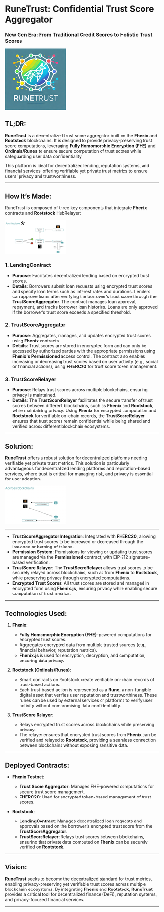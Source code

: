 # RuneTrust: Confidential Trust Score Aggregator

### New Gen Era: From Traditional Credit Scores to Holistic Trust Scores

<img src="./docs/Logo.png" alt="RuneTrust Logo" width="200" />

## TL;DR:
**RuneTrust** is a decentralized trust score aggregator built on the **Fhenix** and **Rootstock** blockchains. It is designed to provide privacy-preserving trust score computations, leveraging **Fully Homomorphic Encryption (FHE)** and **Ordinals/Runes** to ensure secure computation of trust scores while safeguarding user data confidentiality.

This platform is ideal for decentralized lending, reputation systems, and financial services, offering verifiable yet private trust metrics to ensure users' privacy and trustworthiness.

---

## How It’s Made:

RuneTrust is composed of three key components that integrate **Fhenix** contracts and **Rootstock** HubRelayer: 

<img src="./docs/graph1.png" alt="RuneTrust Logo" width="200" />


### 1. LendingContract
- **Purpose**: Facilitates decentralized lending based on encrypted trust scores.
- **Details**: Borrowers submit loan requests using encrypted trust scores and specify loan terms such as interest rates and durations. Lenders can approve loans after verifying the borrower’s trust score through the **TrustScoreAggregator**. The contract manages loan approval, repayment, and tracks borrower loan histories. Loans are only approved if the borrower’s trust score exceeds a specified threshold.

### 2. TrustScoreAggregator
- **Purpose**: Aggregates, manages, and updates encrypted trust scores using **Fhenix** contracts.
- **Details**: Trust scores are stored in encrypted form and can only be accessed by authorized parties with the appropriate permissions using **Fhenix's Permissioned** access control. The contract also enables increasing or decreasing trust scores based on user activity (e.g., social or financial actions), using **FHERC20** for trust score token management.

### 3. TrustScoreRelayer
- **Purpose**: Relays trust scores across multiple blockchains, ensuring privacy is maintained.
- **Details**: The **TrustScoreRelayer** facilitates the secure transfer of trust scores between different blockchains, such as **Fhenix** and **Rootstock**, while maintaining privacy. Using **Fhenix** for encrypted computation and **Rootstock** for verifiable on-chain records, the **TrustScoreRelayer** ensures that trust scores remain confidential while being shared and verified across different blockchain ecosystems.

---

## Solution:
**RuneTrust** offers a robust solution for decentralized platforms needing verifiable yet private trust metrics. This solution is particularly advantageous for decentralized lending platforms and reputation-based services, where trust is critical for managing risk, and privacy is essential for user adoption.


<img src="./docs/graph2.png" alt="RuneTrust Logo" width="200" />

---

- **TrustScoreAggregator Integration**: Integrated with **FHERC20**, allowing encrypted trust scores to be increased or decreased through the issuance or burning of tokens.
- **Permission System**: Permissions for viewing or updating trust scores are managed via the **Permissioned** contract, with EIP-712 signature-based verification.
- **TrustScore Relayer**: The **TrustScoreRelayer** allows trust scores to be securely relayed across blockchains, such as from **Fhenix** to **Rootstock**, while preserving privacy through encrypted computations.
- **Encrypted Trust Scores**: All trust scores are stored and managed in encrypted form using **Fhenix.js**, ensuring privacy while enabling secure computation of trust metrics.

---

## Technologies Used:

1. **Fhenix**:
   - **Fully Homomorphic Encryption (FHE)**-powered computations for encrypted trust scores.
   - Aggregates encrypted data from multiple trusted sources (e.g., financial behavior, reputation metrics).
   - **Fhenix.js** is used for encryption, decryption, and computation, ensuring data privacy.

2. **Rootstock (Ordinals/Runes)**:
   - Smart contracts on Rootstock create verifiable on-chain records of trust-based actions.
   - Each trust-based action is represented as a **Rune**, a non-fungible digital asset that verifies user reputation and trustworthiness. These runes can be used by external services or platforms to verify user activity without compromising data confidentiality.

3. **TrustScore Relayer**:
   - Relays encrypted trust scores across blockchains while preserving privacy.
   - The relayer ensures that encrypted trust scores from **Fhenix** can be verified and relayed to **Rootstock**, providing a seamless connection between blockchains without exposing sensitive data.

---

## Deployed Contracts:

- **Fhenix Testnet**:
  - **Trust Score Aggregator**: Manages FHE-powered computations for secure trust score management.
  - **FHERC20**: Used for encrypted token-based management of trust scores.

- **Rootstock**:
  - **LendingContract**: Manages decentralized loan requests and approvals based on the borrower’s encrypted trust score from the **TrustScoreAggregator**.
  - **TrustScoreRelayer**: Relays trust scores between blockchains, ensuring that private data computed on **Fhenix** can be securely verified on **Rootstock**.

---

## Vision:
**RuneTrust** seeks to become the decentralized standard for trust metrics, enabling privacy-preserving yet verifiable trust scores across multiple blockchain ecosystems. By integrating **Fhenix** and **Rootstock**, **RuneTrust** provides a critical tool for decentralized finance (DeFi), reputation systems, and privacy-focused financial services.

---